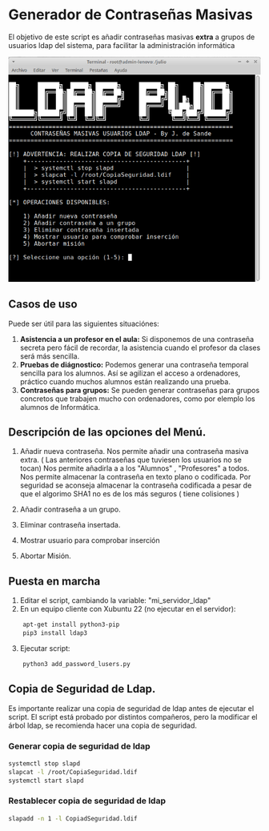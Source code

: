 # Generador de Contraseñas Masivas

El objetivo de este script es añadir contraseñas masivas **extra** a grupos de usuarios ldap del sistema,
para facilitar la administración informática

 ![A sample image](ldapPWD.png)

## Casos de uso

Puede ser útil para las siguientes situaciónes:

1. **Asistencia a un profesor en el aula:**
   Si disponemos de una contraseña secreta pero fácil de recordar, la asistencia cuando el profesor da clases será más sencilla.
2. **Pruebas de diágnostico:**
   Podemos generar una contraseña temporal sencilla para los alumnos. Así se agilizan el acceso a ordenadores, práctico cuando muchos alumnos están realizando una prueba.
3. **Contraseñas para grupos:**
   Se pueden generar contraseñas para grupos concretos que trabajen mucho con ordenadores, como por elemplo los alumnos de Informática.

## Descripción de las opciones del Menú.
1. Añadir nueva contraseña.
   Nos permite añadir una contraseña masiva extra. ( Las anteriores contraseñas que tuviesen los usuarios no se tocan)
   Nos permite añadirla a a los "Alumnos" , "Profesores" a todos. Nos permite almacenar la contraseña en texto plano o codificada. Por seguridad se aconseja almacenar la contraseña codificada a pesar de que el algorimo SHA1 no es de los más
   seguros ( tiene colisiones )
   
3. Añadir contraseña a un grupo.
4. Eliminar contraseña insertada.
5. Mostrar usuario para comprobar inserción
6. Abortar Misión.


## Puesta en marcha

1. Editar el script, cambiando la variable: "mi_servidor_ldap"
2. En un equipo cliente con Xubuntu 22 (no ejecutar en el servidor): 
```bash
    apt-get install python3-pip
    pip3 install ldap3
```
3. Ejecutar script: 
```bash
    python3 add_password_lusers.py
```

## Copia de Seguridad de Ldap.

Es importante realizar una copia de seguridad de ldap antes de ejecutar el script.
El script está probado por distintos compañeros, pero la modificar el árbol ldap, se recomienda hacer una copia de seguridad.

### Generar copia de seguridad de ldap
```bash
systemctl stop slapd                   
slapcat -l /root/CopiaSeguridad.ldif    
systemctl start slapd                                                                    
```

### Restablecer copia de seguridad de ldap
```bash
slapadd -n 1 -l CopiadSeguridad.ldif
```
